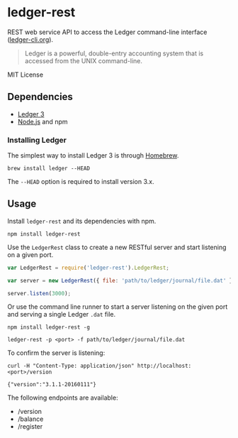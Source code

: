 # ledger-rest

REST web service API to access the Ledger command-line interface ([ledger-cli.org](http://ledger-cli.org/)).

> Ledger is a powerful, double-entry accounting system that is accessed from the UNIX command-line.

MIT License

## Dependencies

  * [Ledger 3](http://ledger-cli.org/)
  * [Node.js](nodejs.org) and npm

### Installing Ledger

The simplest way to install Ledger 3 is through [Homebrew](http://mxcl.github.com/homebrew/).

```
brew install ledger --HEAD
```

The `--HEAD` option is required to install version 3.x.

## Usage

Install `ledger-rest` and its dependencies with npm.

```
npm install ledger-rest
```

Use the `LedgerRest` class to create a new RESTful server and start listening on a given port.

```js
var LedgerRest = require('ledger-rest').LedgerRest;

var server = new LedgerRest({ file: 'path/to/ledger/journal/file.dat' });

server.listen(3000);
```

Or use the command line runner to start a server listening on the given port and serving a single Ledger `.dat` file.

```
npm install ledger-rest -g
	
ledger-rest -p <port> -f path/to/ledger/journal/file.dat
```

To confirm the server is listening:

```
curl -H "Content-Type: application/json" http://localhost:<port>/version
    
{"version":"3.1.1-20160111"}
```

The following endpoints are available:

* /version
* /balance
* /register
